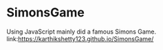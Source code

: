 # SimonsGame
Using JavaScript mainly did a famous Simons Game.
link:https://karthikshetty123.github.io/SimonsGame/
